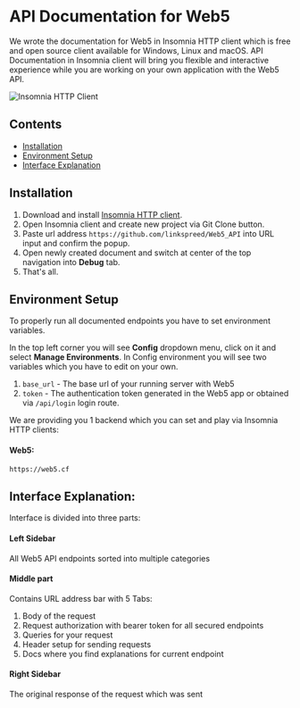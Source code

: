 # API Documentation for Web5
We wrote the documentation for Web5 in Insomnia HTTP client which is free and open source client available for Windows, Linux and macOS. API Documentation in Insomnia client will bring you flexible and interactive experience while you are working on your own application with the Web5 API.

![Insomnia HTTP Client](https://i.ibb.co/9ppFv6Q/Screenshot-2022-05-17-at-09-15-23.png)

## Contents

- [Installation](#installation)
- [Environment Setup](#environment-setup)
- [Interface Explanation](#interface-explanation)

## Installation
1. Download and install [Insomnia HTTP client](https://insomnia.rest/download).
2. Open Insomnia client and create new project via Git Clone button. 
3. Paste url address `https://github.com/linkspreed/Web5_API` into URL input and confirm the popup.
4. Open newly created document and switch at center of the top navigation into **Debug** tab.
5. That's all.

## Environment Setup
To properly run all documented endpoints you have to set environment variables.

In the top left corner you will see **Config** dropdown menu, click on it and select **Manage Environments**. In Config environment you will see two variables which you have to edit on your own.

1. `base_url` - The base url of your running server with Web5
2. `token` - The authentication token generated in the Web5 app or obtained via `/api/login` login route.

We are providing you 1 backend which you can set and play via Insomnia HTTP clients:

#### Web5:
```
https://web5.cf
```

## Interface Explanation:
Interface is divided into three parts:

#### Left Sidebar
All Web5 API endpoints sorted into multiple categories

#### Middle part
Contains URL address bar with 5 Tabs:
1. Body of the request
2. Request authorization with bearer token for all secured endpoints
3. Queries for your request
4. Header setup for sending requests
5. Docs where you find explanations for current endpoint

#### Right Sidebar
The original response of the request which was sent

